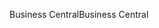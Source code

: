 <span data-ttu-id="9cd60-101">Business Central</span><span class="sxs-lookup"><span data-stu-id="9cd60-101">Business Central</span></span>
